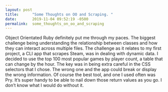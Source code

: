 ```yaml
---
layout: post
title:      "Some Thoughts on OO and Scraping. "
date:       2019-11-04 09:52:19 -0500
permalink:  some_thoughts_on_oo_and_scraping
---
```



Object Orientated Ruby definitely put me through my paces. The biggest challenge being understanding the relationship between classes and how they can interact across multiple files. The challenge as it relates to my first project, a CLI app that scrapes Steam, was in dealing with dynamic data. I decided to use the top 100 most popular games by player count, a table that can change by the hour. The key was in being extra careful in the CSS selectors that I chose. The wrong one and the app could break or display the wrong information. Of course the best tool, and one I used often was Pry. It’s super handy to be able to nail down those return values as you go. I don’t know what I would do without it.  
